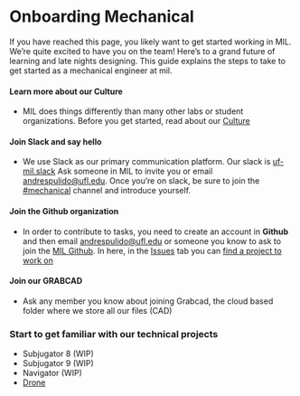 # Onboarding Mechanical


If you have reached this page, you likely want to get started working in MIL. We’re quite excited to have you on the team! Here’s to a grand future of learning and late nights designing. This guide explains the steps to take to get started as a mechanical engineer at mil.

#### Learn more about our Culture
* MIL does things differently than many other labs or student organizations. Before you get started, read about our [Culture](/docs/culture)

#### Join Slack and say hello
* We use Slack as our primary communication platform. Our slack is [uf-mil.slack](https://uf-mil.slack.com/) Ask someone in MIL to invite you or email andrespulido@ufl.edu. Once you’re on slack, be sure to join the [#mechanical](https://uf-mil.slack.com/messages/C6UQUU78Q) channel and introduce yourself.

#### Join the Github organization
* In order to contribute to tasks, you need to create an account in **Github** and then email andrespulido@ufl.edu or someone you know to ask to join the [MIL Github](https://github.com/uf-mil/mil). In here, in the [Issues](https://github.com/uf-mil/mil/issues) tab you can [find a project to work on](/docs/mechanical/issues.md)


#### Join our GRABCAD
* Ask any member you know about joining Grabcad, the cloud based folder where we store all our files (CAD)

### Start to get familiar with our technical projects
* Subjugator 8 (WIP)
* Subjugator 9 (WIP)
* Navigator (WIP)
* [Drone](/docs/mechanical/drone_doc.md) 
